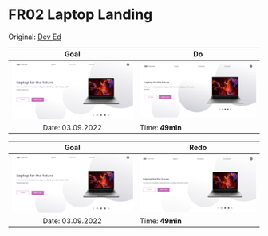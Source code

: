 # FR02 Laptop Landing

Original: [Dev Ed](https://www.youtube.com/watch?v=ZeDP-rzOnAA)

|                     Goal                      | Do                                              |
| :-------------------------------------------: | ----------------------------------------------- |
| <img src="do/goal.png" style="width:300px" /> | <img src="do/result.png" style="width:300px" /> |
|               Date: 03.09.2022                | Time: **49min**                                 |

|                     Goal                      | Redo                                              |
| :-------------------------------------------: | ------------------------------------------------- |
| <img src="do/goal.png" style="width:300px" /> | <img src="redo/result.png" style="width:300px" /> |
|               Date: 03.09.2022                | Time: **49min**                                   |